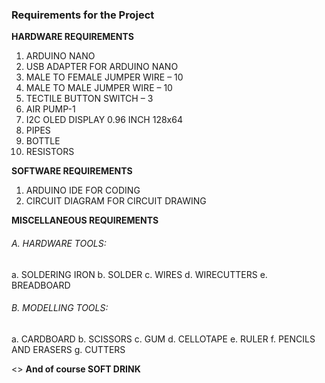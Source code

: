 ### Requirements for the Project
<B>HARDWARE REQUIREMENTS</B>
1. ARDUINO NANO 
2. USB ADAPTER FOR ARDUINO NANO 
3. MALE TO FEMALE JUMPER WIRE – 10 
4. MALE TO MALE JUMPER WIRE – 10 
5. TECTILE BUTTON SWITCH – 3 
6. AIR PUMP-1 
7. I2C OLED DISPLAY 0.96 INCH 128x64 
8. PIPES 
9. BOTTLE 
10. RESISTORS 
 
<B>SOFTWARE REQUIREMENTS</B> 
1. ARDUINO IDE FOR CODING 
2. CIRCUIT DIAGRAM FOR CIRCUIT DRAWING 
 
<B>MISCELLANEOUS REQUIREMENTS</B> 
<H6>A. HARDWARE TOOLS:</H6> 
a. SOLDERING IRON 
b. SOLDER 
c. WIRES 
d. WIRECUTTERS 
e. BREADBOARD 
<H6>B. MODELLING TOOLS:</H6>
a. CARDBOARD
b. SCISSORS
c. GUM 
d. CELLOTAPE
e. RULER 
f. PENCILS AND ERASERS 
g. CUTTERS 
 
 <>
 <B>And of course SOFT DRINK </B>
